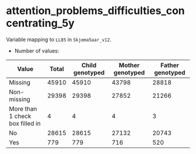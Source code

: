 # attention_problems_difficulties_concentrating_5y
Variable mapping to `LL85` in `Skjema5aar_v12`.
- Number of values:

| Value | Total | Child genotyped | Mother genotyped | Father genotyped |
| ----- | ----- | --------------- | ---------------- | ---------------- |
| Missing | 45910 | 45910 | 43798 | 28818 |
| Non-missing | 29398 | 29398 | 27852 | 21266 |
| More than 1 check box filled in | 4 | 4 | 4 |3 |
| No | 28615 | 28615 | 27132 |20743 |
| Yes | 779 | 779 | 716 |520 |



